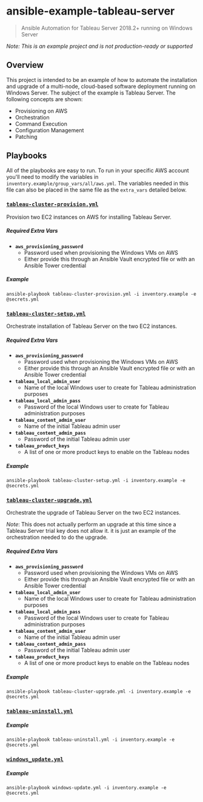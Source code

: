 # ansible-example-tableau-server
> Ansible Automation for Tableau Server 2018.2+ running on Windows Server

*Note: This is an example project and is not production-ready or supported*

## Overview
This project is intended to be an example of how to automate the installation and upgrade of a multi-node, cloud-based software deployment running on Windows Server. The subject of the example is Tableau Server. The following concepts are shown:
- Provisioning on AWS
- Orchestration
- Command Execution
- Configuration Management
- Patching

## Playbooks
All of the playbooks are easy to run. To run in your specific AWS account you'll need to modify the variables in `inventory.example/group_vars/all/aws.yml`. The variables needed in this file can also be placed in the same file as the `extra_vars` detailed below.

### [`tableau-cluster-provision.yml`](tableau-cluster-provision.yml)
Provision two EC2 instances on AWS for installing Tableau Server.
##### Required Extra Vars
- **`aws_provisioning_password`**
    - Password used when provisioning the Windows VMs on AWS
    - Either provide this through an Ansible Vault encrypted file or with an Ansible Tower credential

##### Example
`ansible-playbook tableau-cluster-provision.yml -i inventory.example -e @secrets.yml`

### [`tableau-cluster-setup.yml`](tableau-cluster-setup.yml)
Orchestrate installation of Tableau Server on the two EC2 instances.
##### Required Extra Vars
- **`aws_provisioning_password`**
    - Password used when provisioning the Windows VMs on AWS
    - Either provide this through an Ansible Vault encrypted file or with an Ansible Tower credential
- **`tableau_local_admin_user`**
    - Name of the local Windows user to create for Tableau administration purposes
- **`tableau_local_admin_pass`**
    - Password of the local Windows user to create for Tableau administration purposes
- **`tableau_content_admin_user`**
    - Name of the initial Tableau admin user
- **`tableau_content_admin_pass`**
    - Password of the initial Tableau admin user
- **`tableau_product_keys`**
    - A list of one or more product keys to enable on the Tableau nodes 

##### Example
`ansible-playbook tableau-cluster-setup.yml -i inventory.example -e @secrets.yml`

### [`tableau-cluster-upgrade.yml`](tableau-cluster-upgrade.yml)
Orchestrate the upgrade of Tableau Server on the two EC2 instances.

*Note*: This does not actually perform an upgrade at this time since a Tableau Server trial key does not allow it. it is just an example of the orchestration needed to do the upgrade.

##### Required Extra Vars
- **`aws_provisioning_password`**
    - Password used when provisioning the Windows VMs on AWS
    - Either provide this through an Ansible Vault encrypted file or with an Ansible Tower credential
- **`tableau_local_admin_user`**
    - Name of the local Windows user to create for Tableau administration purposes
- **`tableau_local_admin_pass`**
    - Password of the local Windows user to create for Tableau administration purposes
- **`tableau_content_admin_user`**
    - Name of the initial Tableau admin user
- **`tableau_content_admin_pass`**
    - Password of the initial Tableau admin user
- **`tableau_product_keys`**
    - A list of one or more product keys to enable on the Tableau nodes 

##### Example
`ansible-playbook tableau-cluster-upgrade.yml -i inventory.example -e @secrets.yml`

### [`tableau-uninstall.yml`](tableau-uninstall.yml)

##### Example
`ansible-playbook tableau-uninstall.yml -i inventory.example -e @secrets.yml`

### [`windows_update.yml`](windows-update.yml)

##### Example
`ansible-playbook windows-update.yml -i inventory.example -e @secrets.yml`
